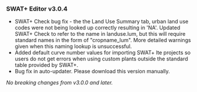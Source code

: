 ### SWAT+ Editor v3.0.4 ###

* SWAT+ Check bug fix - the the Land Use Summary tab, urban land use codes were not being looked up correctly resulting in 'NA'. Updated SWAT+ Check to refer to the name in landuse.lum, but this will require standard names in the form of "cropname_lum". More detailed warnings given when this naming lookup is unsuccessful.
* Added default curve number values for importing SWAT+ lte projects so users do not get errors when using custom plants outside the standard table provided by SWAT+.
* Bug fix in auto-updater. Please download this version manually.

_No breaking changes from v3.0.0 and later._